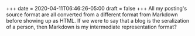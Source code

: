 +++
date = 2020-04-11T06:46:26-05:00
draft = false
+++
All my posting's source format are all converted from a different format from Markdown before showing up as HTML. If we were to say that a blog is the seralization of a person, then Markdown is my intermediate representation format?